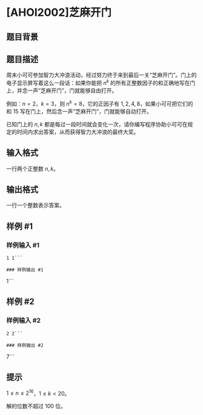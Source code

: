 # [AHOI2002]芝麻开门

## 题目背景



## 题目描述

周末小可可参加智力大冲浪活动，经过努力终于来到最后一关“芝麻开门”。门上的电子显示屏写着这么一段话：如果你能把 $n^k$ 的所有正整数因子的和正确地写在门上，并念一声“芝麻开门”，门就能够自由打开。

例如：$n=2$，$k=3$，则 $n^k=8$，它的正因子有 $1,2,4,8$，如果小可可把它们的和 $15$ 写在门上，然后念一声“芝麻开门”，门就能够自动打开。

已知门上的 $n,k$ 都是每过一段时间就会变化一次，请你编写程序协助小可可在规定的时间内求出答案，从而获得智力大冲浪的最终大奖。


## 输入格式

一行两个正整数 $n,k$。


## 输出格式

一行一个整数表示答案。


## 样例 #1

### 样例输入 #1
```
1 1```

### 样例输出 #1

```
1```

## 样例 #2

### 样例输入 #2
```
2 2```

### 样例输出 #2

```
7```

## 提示

$1\le  n  \le 2^{16}$，$1\le k \lt 20$。

解的位数不超过 $100$ 位。

